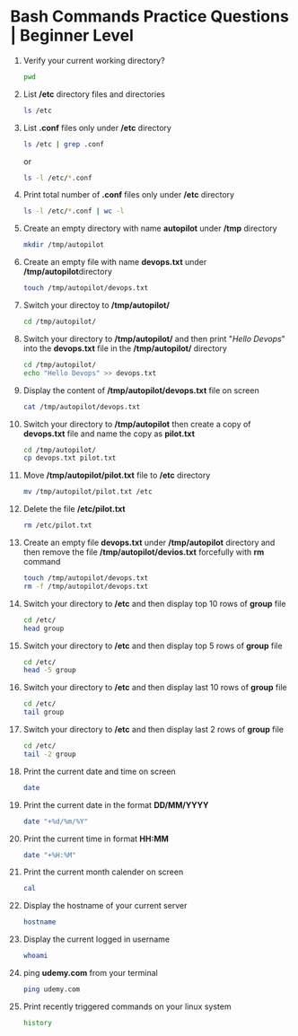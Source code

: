 # Bash Commands Practice Questions | Beginner Level

1. Verify your current working directory?
    ```bash
    pwd
    ```

2. List **/etc** directory files and directories
    ```bash
    ls /etc
    ```

3. List **.conf** files only under **/etc** directory
    ```bash
    ls /etc | grep .conf
    ```
    or
    ```bash
    ls -l /etc/*.conf
    ```

4. Print total number of **.conf** files only under **/etc** directory
    ```bash
    ls -l /etc/*.conf | wc -l
    ```

5. Create an empty directory with name **autopilot** under **/tmp** directory
    ```bash
    mkdir /tmp/autopilot
    ```

6. Create an empty file with name **devops.txt** under **/tmp/autopilot**directory
    ```bash
    touch /tmp/autopilot/devops.txt
    ```

7. Switch your directoy to **/tmp/autopilot/**
    ```bash
    cd /tmp/autopilot/
    ```

8. Switch your directory to **/tmp/autopilot/** and then print "_Hello Devops_" into the **devops.txt** file in the **/tmp/autopilot/** directory
    ```bash
    cd /tmp/autopilot/
    echo "Hello Devops" >> devops.txt
    ```

9. Display the content of **/tmp/autopilot/devops.txt** file on screen
    ```bash
    cat /tmp/autopilot/devops.txt
    ```

10. Switch your directory to **/tmp/autopilot** then create a copy of **devops.txt** file and name the copy as **pilot.txt**
    ```bash
    cd /tmp/autopilot/
    cp devops.txt pilot.txt
    ```

11. Move **/tmp/autopilot/pilot.txt** file to **/etc** directory
    ```bash
    mv /tmp/autopilot/pilot.txt /etc
    ```

12. Delete the file **/etc/pilot.txt**
    ```bash
    rm /etc/pilot.txt
    ```

13. Create an empty file **devops.txt** under **/tmp/autopilot** directory and then remove the file **/tmp/autopilot/devios.txt** forcefully with **rm** command
    ```bash
    touch /tmp/autopilot/devops.txt
    rm -f /tmp/autopilot/devops.txt
    ```

14. Switch your directory to **/etc** and then display top 10 rows of **group** file
    ```bash
    cd /etc/
    head group
    ```

15. Switch your directory to **/etc** and then display top 5 rows of **group** file
    ```bash
    cd /etc/
    head -5 group
    ```

16. Switch your directory to **/etc** and then display last 10 rows of **group** file
    ```bash
    cd /etc/
    tail group
    ```

17. Switch your directory to **/etc** and then display last 2 rows of **group** file
    ```bash
    cd /etc/
    tail -2 group
    ```

18. Print the current date and time on screen
    ```bash
    date
    ```

19. Print the current date in the format **DD/MM/YYYY**
    ```bash
    date "+%d/%m/%Y"
    ```

20. Print the current time in format **HH:MM**
    ```bash
    date "+%H:%M"
    ```

21. Print the current month calender on screen
    ```bash
    cal
    ```

22. Display the hostname of your current server
    ```bash
    hostname
    ```

23. Display the current logged in username
    ```bash
    whoami
    ```

24. ping **udemy.com** from your terminal
    ```bash
    ping udemy.com
    ```

25. Print recently triggered commands on your linux system
    ```bash
    history
    ```
